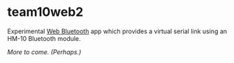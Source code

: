 # team10web2

Experimental [Web Bluetooth](https://developer.mozilla.org/en-US/docs/Web/API/Web_Bluetooth_API) app which provides a virtual serial link using an HM-10 Bluetooth module.

_More to come. (Perhaps.)_
